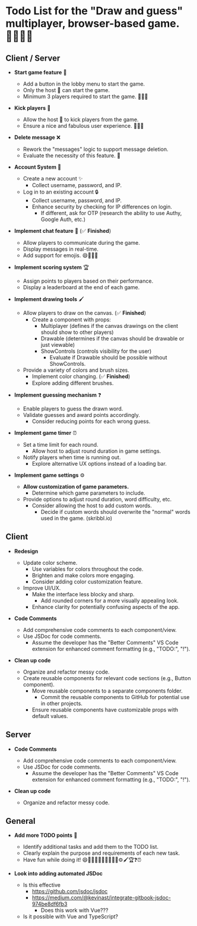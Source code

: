 # Todo List for the "Draw and guess" multiplayer, browser-based game. 💪🏿💪🏿

## Client / Server

- **Start game feature** 🚀

  - Add a button in the lobby menu to start the game.
  - Only the host 👑 can start the game.
  - Minimum 3 players required to start the game. 👥👥👥

- **Kick players** 👢

  - Allow the host 👑 to kick players from the game.
  - Ensure a nice and fabulous user experience. 🌈💅🏼

- **Delete message** ❌

  - Rework the "messages" logic to support message deletion.
  - Evaluate the necessity of this feature. 👀

- **Account System** 📝

  - Create a new account ✨
    - Collect username, password, and IP.
  - Log in to an existing account 🔒
    - Collect username, password, and IP.
    - Enhance security by checking for IP differences on login.
      - If different, ask for OTP (research the ability to use Authy, Google Auth, etc.)

- **Implement chat feature** 💬 (✅ **Finished**)

  - Allow players to communicate during the game.
  - Display messages in real-time.
  - Add support for emojis. 😄🎉🔥🤣

- **Implement scoring system** 🏆

  - Assign points to players based on their performance.
  - Display a leaderboard at the end of each game.

- **Implement drawing tools** 🖌️

  - Allow players to draw on the canvas. (✅ **Finished**)
    - Create a component with props:
      - Multiplayer (defines if the canvas drawings on the client should show to other players)
      - Drawable (determines if the canvas should be drawable or just viewable)
      - ShowControls (controls visibility for the user)
        - Evaluate if Drawable should be possible without ShowControls.
  - Provide a variety of colors and brush sizes.
    - Implement color changing. (✅ **Finished**)
    - Explore adding different brushes.

- **Implement guessing mechanism** ❓

  - Enable players to guess the drawn word.
  - Validate guesses and award points accordingly.
    - Consider reducing points for each wrong guess.

- **Implement game timer** ⏰

  - Set a time limit for each round.
    - Allow host to adjust round duration in game settings.
  - Notify players when time is running out.
    - Explore alternative UX options instead of a loading bar.

- **Implement game settings** ⚙️
  - **Allow customization of game parameters.**
    - Determine which game parameters to include.
  - Provide options to adjust round duration, word difficulty, etc.
    - Consider allowing the host to add custom words.
      - Decide if custom words should overwrite the "normal" words used in the game. (skribbl.io)

## Client

- **Redesign**

  - Update color scheme.
    - Use variables for colors throughout the code.
    - Brighten and make colors more engaging.
    - Consider adding color customization feature.
  - Improve UI/UX.
    - Make the interface less blocky and sharp.
      - Add rounded corners for a more visually appealing look.
    - Enhance clarity for potentially confusing aspects of the app.

- **Code Comments**

  - Add comprehensive code comments to each component/view.
  - Use JSDoc for code comments.
    - Assume the developer has the "Better Comments" VS Code extension for enhanced comment formatting (e.g., "TODO:", "!").

- **Clean up code**
  - Organize and refactor messy code.
  - Create reusable components for relevant code sections (e.g., Button component).
    - Move reusable components to a separate components folder.
      - Commit the reusable components to GitHub for potential use in other projects.
    - Ensure reusable components have customizable props with default values.

## Server

- **Code Comments**

  - Add comprehensive code comments to each component/view.
  - Use JSDoc for code comments.
    - Assume the developer has the "Better Comments" VS Code extension for enhanced comment formatting (e.g., "TODO:", "!").

- **Clean up code**
  - Organize and refactor messy code.

## General

- **Add more TODO points** 📝

  - Identify additional tasks and add them to the TODO list.
  - Clearly explain the purpose and requirements of each new task.
  - Have fun while doing it! 😄🎉🔥🤣🚀💪🏿💅🏼🌈⚙️🖌️🏆❓⏰

- **Look into adding automated JSDoc**
  - Is this effective
    - https://github.com/jsdoc/jsdoc
    - https://medium.com/@kevinast/integrate-gitbook-jsdoc-974be8df6fb3
      - Does this work with Vue???
  - Is it possible with Vue and TypeScript?
